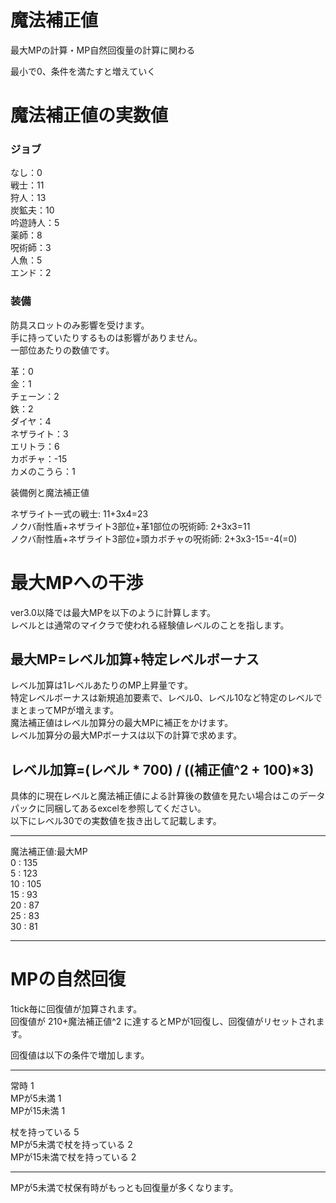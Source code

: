 # 魔法補正値

最大MPの計算・MP自然回復量の計算に関わる

最小で0、条件を満たすと増えていく

# 魔法補正値の実数値

### ジョブ  

なし：0  
戦士：11  
狩人：13  
炭鉱夫：10  
吟遊詩人：5  
薬師：8  
呪術師：3  
人魚：5  
エンド：2

### 装備

防具スロットのみ影響を受けます。  
手に持っていたりするものは影響がありません。  
一部位あたりの数値です。

革：0  
金：1  
チェーン：2  
鉄：2  
ダイヤ：4  
ネザライト：3  
エリトラ：6  
カボチャ：-15  
カメのこうら：1  

装備例と魔法補正値  

ネザライト一式の戦士: 11+3x4=23  
ノクバ耐性盾+ネザライト3部位+革1部位の呪術師: 2+3x3=11  
ノクバ耐性盾+ネザライト3部位+頭カボチャの呪術師: 2+3x3-15=-4(=0)  

# 最大MPへの干渉

ver3.0以降では最大MPを以下のように計算します。  
レベルとは通常のマイクラで使われる経験値レベルのことを指します。

## 最大MP=レベル加算+特定レベルボーナス

レベル加算は1レベルあたりのMP上昇量です。  
特定レベルボーナスは新規追加要素で、レベル0、レベル10など特定のレベルでまとまってMPが増えます。  
魔法補正値はレベル加算分の最大MPに補正をかけます。  
レベル加算分の最大MPボーナスは以下の計算で求めます。

## レベル加算=(レベル * 700) / ((補正値^2 + 100)*3)

具体的に現在レベルと魔法補正値による計算後の数値を見たい場合はこのデータパックに同梱してあるexcelを参照してください。  
以下にレベル30での実数値を抜き出して記載します。  

---

魔法補正値:最大MP  
0  : 135  
5  : 123  
10 : 105  
15 : 93  
20 : 87  
25 : 83  
30 : 81  

---

# MPの自然回復

1tick毎に回復値が加算されます。  
回復値が 210+魔法補正値^2 に達するとMPが1回復し、回復値がリセットされます。

回復値は以下の条件で増加します。

---

常時 1  
MPが5未満 1  
MPが15未満 1  

杖を持っている 5  
MPが5未満で杖を持っている 2  
MPが15未満で杖を持っている 2  

---

MPが5未満で杖保有時がもっとも回復量が多くなります。